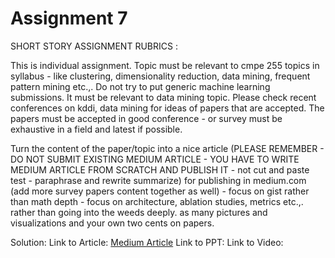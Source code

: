 # Assignment 7
SHORT STORY ASSIGNMENT RUBRICS :

 

This is individual assignment. Topic must be relevant to cmpe 255 topics in syllabus - like clustering, dimensionality reduction, data mining, frequent pattern mining etc.,. Do not try to put generic machine learning submissions. It must be relevant to data mining topic. Please check recent conferences on kddi, data mining for ideas of papers that are accepted. The papers must be accepted in good conference - or survey must be exhaustive in a field and latest if possible. 

Turn the content of the paper/topic into a nice article (PLEASE REMEMBER - DO NOT SUBMIT EXISTING MEDIUM ARTICLE - YOU HAVE TO WRITE MEDIUM ARTICLE FROM SCRATCH AND PUBLISH IT  - not cut and paste test - paraphrase and rewrite summarize)  for publishing in medium.com (add more survey papers content together as well) - focus on gist rather than math depth - focus on architecture, ablation studies, metrics etc.,. rather than going into the weeds deeply. as many pictures and visualizations and your own two cents on papers.  

Solution: 
Link to  Article:  [Medium Article](https://addy07.medium.com/navigating-the-financial-world-with-ai-a-new-frontier-in-sentiment-analysis-757e34c29e8d)
Link to PPT: 
Link to Video:
